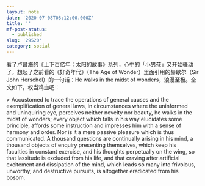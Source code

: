 ```yaml
---
layout: note
date: '2020-07-08T08:12:00.000Z'
title: ''
mf-post-status:
  - published
slug: '29520'
category: social
---
```

看了卢昌海的《上下百亿年：太阳的故事》系列，心中的「小男孩」又开始骚动了，想起了之前看的《好奇年代》（The Age of Wonder）里面引用的赫歇尔（Sir John Herschel）的一句话：He walks  in the midst of wonders，浪漫至极。全文如下，权当鸡血吧：

&gt; Accustomed to trace the operations of general causes and the exemplification of general laws, in circumstances where the uninformed and uninquiring eye, perceives neither novelty nor beauty, he walks in the midst of wonders; every object which falls in his way elucidates some principle, affords some instruction and impresses him with a sense of harmony and order. Nor is it a mere passive pleasure which is thus communicated. A thousand questions are continually arising in his mind, a thousand objects of enquiry presenting themselves, which keep his faculties in constant exercise, and his thoughts perpetually on the wing, so that lassitude is excluded from his life, and that craving after artificial excitement and dissipation of the mind, which leads so many into frivolous, unworthy, and destructive pursuits, is altogether eradicated from his bosom. 
